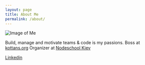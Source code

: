 ```yaml
---
layout: page
title: About Me
permalink: /about/
---
```


![Image of Me](https://media.licdn.com/mpr/mpr/shrinknp_200_200/AAEAAQAAAAAAAAhDAAAAJDI5NjgzZWFkLTk1MzMtNDNhNy05YmM5LWRjMzg3ZTcxM2MxZQ.jpg)

Build, manage and motivate teams & code is my passions. Boss at [kottans.org](http://kottans.org/) Organizer at [Nodeschool Kiev](https://nodeschool.io/kyiv/)

[Linkedin](https://www.linkedin.com/in/suchov)
